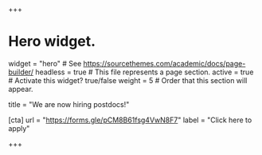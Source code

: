 +++
# Hero widget.
widget = "hero"  # See https://sourcethemes.com/academic/docs/page-builder/
headless = true  # This file represents a page section.
active = true  # Activate this widget? true/false
weight = 5  # Order that this section will appear.

title = "We are now hiring postdocs!"


[cta]
url = "https://forms.gle/pCM8B61fsg4VwN8F7"
label = "Click here to apply"

+++
